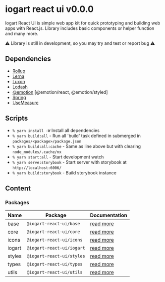 # iogart react ui v0.0.0
Iogart React UI is simple web app kit for quick prototyping and building web apps with React.js.
Library includes basic components or helper function and many more.

⚠️ Library is still in development, so you may try and test or report bug ⚠️

## Dependencies
- [Rollup](https://www.rollupjs.org/guide/en/)
- [Lerna](https://lerna.js.org/)
- [Luxon](https://moment.github.io/luxon/#/)
- [Lodash](https://lodash.com/)
- [@emotion](https://emotion.sh/docs/@emotion/css) [@emotion/react, @emotion/styled]
- [Spring](https://react-spring.dev/#introduction)
- [UseMeasure](https://www.npmjs.com/package/react-use-measure)

## Scripts

- `% yarn install -W` Install all dependencies
- `% yarn build:all` - Run all 'build' task defined in submerged in `packages/<package>/package.json`
- `% yarn build:all:cache` - Same as line above but with clearing `node_modules/.cache/nx`
- `% yarn start:all` - Start development watch
- `% yarn serve:storybook` - Start server with storybook at `http://localhost:6006/`
- `% yarn build:storybook` - Build storybook instance

## Content

### Packages
Name | Package | Documentation
--- | --- | ---
base | `@iogart-react-ui/base` | [read more](packages/base/README.md)
core | `@iogart-react-ui/core` | [read more](packages/core/README.md)
icons | `@iogart-react-ui/icons` | [read more](packages/icons/README.md)
iogart | `@iogart-react-ui/iogart` | [read more](packages/iogart/README.md)
styles | `@iogart-react-ui/styles` | [read more](packages/styles/README.md)
types | `@iogart-react-ui/types` | [read more](packages/types/README.md)
utils | `@iogart-react-ui/utils` | [read more](packages/utils/README.md)



